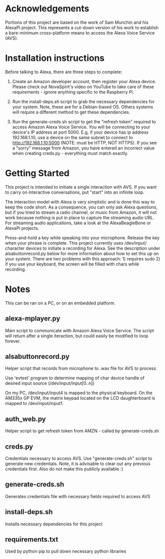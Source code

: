 Acknowledgements
================
Portions of this project are based on the work of Sam Munchin and his
AlexaPi project.  This represents a cut-down version of his work to establish
a bare-minimum cross-platform means to access the Alexa Voice Service (AVS).


Installation instructions
=========================
Before talking to Alexa, there are three steps to complete:

1. Create an Amazon developer account, then register your Alexa device.
Please check out NovaSpirit's video on YouTube to take care of these 
requirements - ignore anything specific to the Raspberry Pi.

2. Run the install-deps.sh script to grab the necessary dependencies for your
system.  Note, these are for a Debian-based OS.  Others systems will require
a different method to get these dependencies.

3. Run the generate-creds.sh script to get the "refresh token" required to
access Amazon Alexa Voice Service.  You will be connecting to your device's
IP address at port 5000.  E.g, if your device has ip address 192.168.1.10,
use a device on the same subnet to connect to http://192.168.1.10:5000 (NOTE:
must be HTTP, NOT HTTPS).  If you see a "sorry" message from Amazon, you
have entered an incorrect value when creating creds.py - everything must match
exactly.

Getting Started
===============
This project is intended to initiate a single interaction with AVS.  If you
want to carry on interactive conversations, put "start" into an infinite
loop.

The interaction model with Alexa is very simplistic and is done this way to keep
the code short.  As a consequence, you can only ask Alexa questions, but if
you tried to stream a radio channel, or music from Amazon, it will not work
because nothing is put in place to capture the streaming audio URL.  For
streaming audio applications, take a look at the AlexaBeagleBone or AlexaPi
projects.

Press-and-hold a key while speaking into your microphone.  Release the key when 
your phrase is complete.  This project currently uses /dev/input/ character 
devices to initiate a recording for Alexa.  See the description under 
alsabuttonrecord.py below for more information about how to set this up on your
system.  There are two problems with this approach: 1) requires sudo 2) if you
use your keyboard, the screen will be filled with chars while recording.

Notes
=====
This can be ran on a PC, or on an embedded platform.

alexa-mplayer.py
----------------
Main script to communicate with Amazon Alexa Voice Service.  The script will 
return after a single iteraction, but could easily be modified to loop forever.

alsabuttonrecord.py
-------------------
Helper script that records from microphone to .wav file for AVS to process.

Use 'evtest' program to determine mapping of char device handle of desired
input source (/dev/input/input[0..n])

On my PC, /dev/input/input4 is mapped to the physical keyboard.
On the AM335x GP EVM, the matrix keypad located on the LCD daughterboard is
mapped to /dev/input/input1.

auth_web.py
-----------
Helper script to get refresh token from AMZN - called by generate-creds.sh

creds.py
--------
Credentials necessary to access AVS.  Use "generate-creds.sh" script to generate 
new credentials.  Note, it is advisable to clear out any previous credentials
first.  Also do not make this publicly available :)

generate-creds.sh
-----------------
Generates credentials file with necessary fields required to access AVS 

install-deps.sh
---------------
Installs necessary dependencies for this project

requirements.txt
----------------
Used by python pip to pull down necessary python libraries
